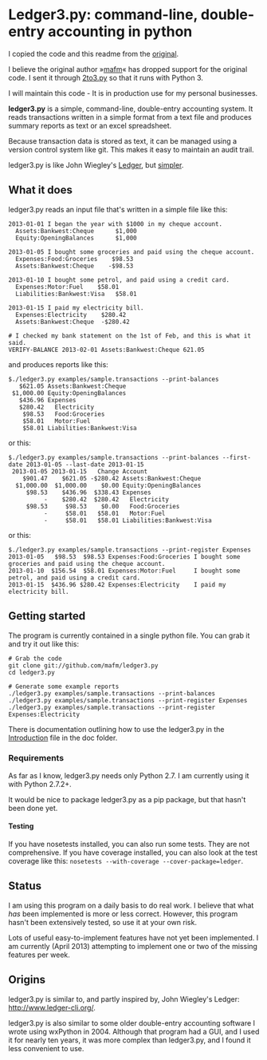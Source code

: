 # Ledger3.py: command-line, double-entry accounting in python

I copied the code and this readme from the [original](https://github.com/finsteininvest/ledger/tree/master).

I believe the original author »[mafm](https://github.com/mafm)« has dropped support for the original code. I sent it through [2to3.py](https://docs.python.org/2/library/2to3.html) so that it runs with Python 3.

I will maintain this code - It is in production use for my personal businesses.

**ledger3.py** is a simple, command-line, double-entry accounting
system. It reads transactions written in a simple format from a text
file and produces summary reports as text or an excel spreadsheet.

Because transaction data is stored as text, it can be managed
using a version control system like git. This makes it easy
to maintain an audit trail.

ledger3.py is like John Wiegley's
[Ledger](http://www.ledger-cli.org/), but [simpler](https://github.com/finsteininvest/ledger/blob/master/doc/ledger.md).

## What it does

ledger3.py reads an input file that's written in a simple file like this:
```
2013-01-01 I began the year with $1000 in my cheque account.
  Assets:Bankwest:Cheque      $1,000
  Equity:OpeningBalances      $1,000

2013-01-05 I bought some groceries and paid using the cheque account.
  Expenses:Food:Groceries    $98.53
  Assets:Bankwest:Cheque    -$98.53

2013-01-10 I bought some petrol, and paid using a credit card.
  Expenses:Motor:Fuel    $58.01
  Liabilities:Bankwest:Visa   $58.01

2013-01-15 I paid my electricity bill.
  Expenses:Electricity    $280.42
  Assets:Bankwest:Cheque  -$280.42

# I checked my bank statement on the 1st of Feb, and this is what it said.
VERIFY-BALANCE 2013-02-01 Assets:Bankwest:Cheque 621.05
```
and produces reports like this:
```
$./ledger3.py examples/sample.transactions --print-balances
   $621.05 Assets:Bankwest:Cheque
 $1,000.00 Equity:OpeningBalances
   $436.96 Expenses
   $280.42   Electricity
    $98.53   Food:Groceries
    $58.01   Motor:Fuel
    $58.01 Liabilities:Bankwest:Visa
```
or this:
```
$./ledger3.py examples/sample.transactions --print-balances --first-date 2013-01-05 --last-date 2013-01-15
 2013-01-05 2013-01-15   Change Account
    $901.47    $621.05 -$280.42 Assets:Bankwest:Cheque
  $1,000.00  $1,000.00    $0.00 Equity:OpeningBalances
     $98.53    $436.96  $338.43 Expenses
          -    $280.42  $280.42   Electricity
     $98.53     $98.53    $0.00   Food:Groceries
          -     $58.01   $58.01   Motor:Fuel
          -     $58.01   $58.01 Liabilities:Bankwest:Visa
```
or this:
```
$./ledger3.py examples/sample.transactions --print-register Expenses
2013-01-05	 $98.53	 $98.53	Expenses:Food:Groceries	I bought some groceries and paid using the cheque account.
2013-01-10	$156.54	 $58.01	Expenses:Motor:Fuel    	I bought some petrol, and paid using a credit card.
2013-01-15	$436.96	$280.42	Expenses:Electricity   	I paid my electricity bill.
```
## Getting started
The program is currently contained in a single python file. You can grab it and try it out like this:
```
# Grab the code
git clone git://github.com/mafm/ledger3.py
cd ledger3.py

# Generate some example reports
./ledger3.py examples/sample.transactions --print-balances
./ledger3.py examples/sample.transactions --print-register Expenses
./ledger3.py examples/sample.transactions --print-register Expenses:Electricity
```

There is documentation outlining how to use the ledger3.py in the
[Introduction](https://github.com/mafm/ledger3.py/blob/master/doc/Introduction.md)
file in the doc folder.

### Requirements

As far as I know, ledger3.py needs only Python 2.7. I am currently
using it with Python 2.7.2+.

It would be nice to package ledger3.py as a pip package, but that
hasn't been done yet.

#### Testing

If you have nosetests installed, you can also run some tests. They are
not comprehensive. If you have coverage installed, you can also look
at the test coverage like this: ```nosetests --with-coverage
--cover-package=ledger```.

## Status

I am using this program on a daily basis to do real work. I believe that what _has_ been implemented is more
or less correct. However, this program hasn't been extensively tested,
so use it at your own risk.

Lots of useful easy-to-implement features have not yet been
implemented. I am currently (April 2013) attempting to implement one
or two of the missing features per week.

## Origins

ledger3.py is similar to, and partly inspired by, John Wiegley's Ledger: http://www.ledger-cli.org/.

ledger3.py is also similar to some older double-entry accounting
software I wrote using wxPython in 2004. Although that program had a GUI, and
I used it for nearly ten years, it was more complex than ledger3.py,
and I found it less convenient to use.
